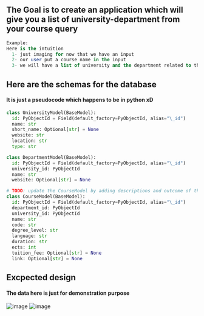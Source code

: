 ## The Goal is to create an application which will give you a list of university-department from your course query

```sql
Example:
Here is the intuition
  1- just imaging for now that we have an input
  2- our user put a course name in the input
  3- we will have a list of university and the department related to that course (of course if there is that course in our list of university-department)
```

## Here are the schemas for the database

#### It is just a pseudocode which happens to be in python xD

```python
class UniversityModel(BaseModel):
  id: PyObjectId = Field(default_factory=PyObjectId, alias="\_id")
  name: str
  short_name: Optional[str] = None
  website: str
  location: str
  type: str

class DepartmentModel(BaseModel):
  id: PyObjectId = Field(default_factory=PyObjectId, alias="\_id")
  university_id: PyObjectId
  name: str
  website: Optional[str] = None

# TODO: update the CourseModel by adding descriptions and outcome of the course
class CourseModel(BaseModel):
  id: PyObjectId = Field(default_factory=PyObjectId, alias="\_id")
  department_id: PyObjectId
  university_id: PyObjectId
  name: str
  code: str
  degree_level: str
  language: str
  duration: str
  ects: int
  tuition_fee: Optional[str] = None
  link: Optional[str] = None
```

## Excpected design

#### The data here is just for demonstration purpose

![image](https://github.com/user-attachments/assets/5f58ad72-248d-4489-9ad3-456678fbc6af)
![image](https://github.com/user-attachments/assets/20b07d12-76ce-46df-af02-d13f763915fd)
